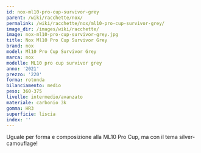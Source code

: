 ```yaml
---
id: nox-ml10-pro-cup-survivor-grey
parent: /wiki/racchette/nox/
permalink: /wiki/racchette/nox/ml10-pro-cup-survivor-grey/
image_dir: /images/wiki/racchette/
image: nox-ml10-pro-cup-survivor-grey.jpg
title: Nox Ml10 Pro Cup Survivor Grey
brand: nox
model: Ml10 Pro Cup Survivor Grey
marca: nox
modello: ML10 pro cup survivor grey
anno: '2021'
prezzo: '220'
forma: rotonda
bilanciamento: medio
peso: 360-375
livello: intermedio/avanzato
materiale: carbonio 3k
gomma: HR3
superficie: liscia
index: ''
---
```

Uguale per forma e composizione alla ML10 Pro Cup, ma con il tema silver-camouflage!